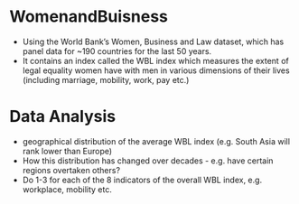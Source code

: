 # WomenandBuisness
- Using the World Bank’s Women, Business and Law dataset, which has panel data for ~190 countries for the last 50 years. 
- It contains an index called the WBL index which measures the extent of legal equality women have with men in various dimensions of their lives (including marriage, mobility, work, pay etc.)
# Data Analysis 
- geographical distribution of the average WBL index (e.g. South Asia will rank lower than Europe)
- How this distribution has changed over decades - e.g. have certain regions overtaken others?
- Do 1-3 for each of the 8 indicators of the overall WBL index, e.g. workplace, mobility etc.
